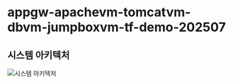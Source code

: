 # appgw-apachevm-tomcatvm-dbvm-jumpboxvm-tf-demo-202507

## 시스템 아키텍처

![시스템 아키텍처](./assets/diagrams/architecture.png)

